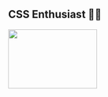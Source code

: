 ## CSS Enthusiast 👶🏻
<img align="center" src="https://media1.tenor.com/images/d34fa062391dcf1ccce5c5c80420e60e/tenor.gif" width="180" height="120" />
<!--
**alicianunex/alicianunex** is a ✨ _special_ ✨ repository because its `README.md` (this file) appears on your GitHub profile.
